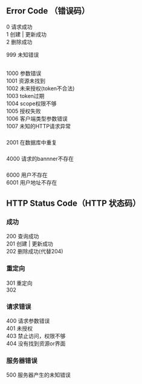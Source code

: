 # 
## Error Code （错误码）

0 请求成功<br>
1 创建 | 更新成功<br>
2 删除成功<br>

999 未知错误<br>

## 
1000 参数错误<br>
1001 资源未找到<br>
1002 未来授权(token不合法)<br>
1003 token过期<br>
1004 scope权限不够<br>
1005 授权失败<br>
1006 客户端类型参数错误<br>
1007 未知的HTTP请求异常<br>

###
2001 在数据库中重复<br>

###
4000 请求的bannner不存在<br>

### 
6000 用户不存在<br>
6001 用户地址不存在<br>

## HTTP Status Code（HTTP 状态码）
### 成功
200 查询成功<br>
201 创建 | 更新成功<br>
202 删除成功(代替204) <br>

### 重定向
301 重定向<br>
302<br>

### 请求错误
400 请求参数错误<br>
401 未授权<br>
403 禁止访问，权限不够<br>
404 没有找到资源or界面<br>

### 服务器错误
500 服务器产生的未知错误<br>
